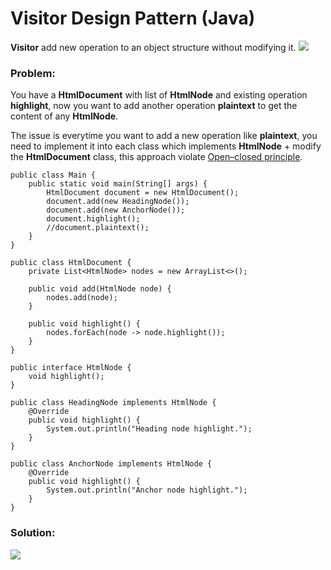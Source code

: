 # Visitor Design Pattern (Java)

**Visitor** add new operation to an object structure without modifying it.
![](https://github.com/shamy1st/design-pattern-visitor-java/blob/main/visitor-uml.png)
### Problem: 
You have a **HtmlDocument** with list of **HtmlNode** and existing operation **highlight**, now you want to add another operation **plaintext** to get the content of any **HtmlNode**.

The issue is everytime you want to add a new operation like **plaintext**, you need to implement it into each class which implements **HtmlNode** + modify the **HtmlDocument** class, this approach violate [Open–closed principle](https://en.wikipedia.org/wiki/Open%E2%80%93closed_principle).

    public class Main {
        public static void main(String[] args) {
            HtmlDocument document = new HtmlDocument();
            document.add(new HeadingNode());
            document.add(new AnchorNode());
            document.highlight();
            //document.plaintext();
        }
    }

    public class HtmlDocument {
        private List<HtmlNode> nodes = new ArrayList<>();
        
        public void add(HtmlNode node) {
            nodes.add(node);
        }
        
        public void highlight() {
            nodes.forEach(node -> node.highlight());
        }
    }

    public interface HtmlNode {
        void highlight();
    }

    public class HeadingNode implements HtmlNode {
        @Override
        public void highlight() {
            System.out.println("Heading node highlight.");
        }
    }

    public class AnchorNode implements HtmlNode {
        @Override
        public void highlight() {
            System.out.println("Anchor node highlight.");
        }
    }
### Solution:
![](https://github.com/shamy1st/design-pattern-visitor-java/blob/main/visitor-solution-uml.png)
